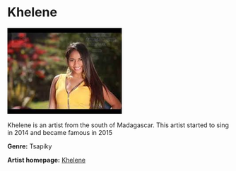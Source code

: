 # Khelene

![Image of khelene](khelene.jpg)

Khelene is an artist from the south of Madagascar. This artist started to sing in 2014 and became famous in 2015

**Genre:** Tsapiky

**Artist homepage:** [Khelene](https://web.facebook.com/pages/category/Artist/Khelene-1534807850181791/?_rdc=1&_rdr)
